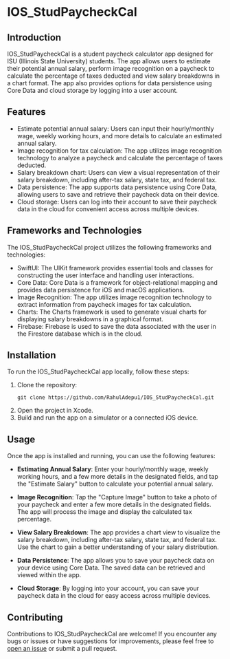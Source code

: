# IOS_StudPaycheckCal

## Introduction
IOS_StudPaycheckCal is a student paycheck calculator app designed for ISU (Illinois State University) students. The app allows users to estimate their potential annual salary, perform image recognition on a paycheck to calculate the percentage of taxes deducted and view salary breakdowns in a chart format. The app also provides options for data persistence using Core Data and cloud storage by logging into a user account.

## Features
- Estimate potential annual salary: Users can input their hourly/monthly wage, weekly working hours, and more details to calculate an estimated annual salary.
- Image recognition for tax calculation: The app utilizes image recognition technology to analyze a paycheck and calculate the percentage of taxes deducted.
- Salary breakdown chart: Users can view a visual representation of their salary breakdown, including after-tax salary, state tax, and federal tax.
- Data persistence: The app supports data persistence using Core Data, allowing users to save and retrieve their paycheck data on their device.
- Cloud storage: Users can log into their account to save their paycheck data in the cloud for convenient access across multiple devices.

## Frameworks and Technologies
The IOS_StudPaycheckCal project utilizes the following frameworks and technologies:
- SwiftUI: The UIKit framework provides essential tools and classes for constructing the user interface and handling user interactions.
- Core Data: Core Data is a framework for object-relational mapping and provides data persistence for iOS and macOS applications.
- Image Recognition: The app utilizes image recognition technology to extract information from paycheck images for tax calculation.
- Charts: The Charts framework is used to generate visual charts for displaying salary breakdowns in a graphical format.
- Firebase: Firebase is used to save the data associated with the user in the Firestore database which is in the cloud.

## Installation
To run the IOS_StudPaycheckCal app locally, follow these steps:

1. Clone the repository:
   ``` shell
   git clone https://github.com/RahulAdepu1/IOS_StudPaycheckCal.git
   ```
2. Open the project in Xcode.
3. Build and run the app on a simulator or a connected iOS device.

## Usage
Once the app is installed and running, you can use the following features:

- **Estimating Annual Salary**: Enter your hourly/monthly wage, weekly working hours, and a few more details in the designated fields, and tap the "Estimate Salary" button to calculate your potential annual salary.

- **Image Recognition**: Tap the "Capture Image" button to take a photo of your paycheck and enter a few more details in the designated fields. The app will process the image and display the calculated tax percentage.

- **View Salary Breakdown**: The app provides a chart view to visualize the salary breakdown, including after-tax salary, state tax, and federal tax. Use the chart to gain a better understanding of your salary distribution.

- **Data Persistence**: The app allows you to save your paycheck data on your device using Core Data. The saved data can be retrieved and viewed within the app.

- **Cloud Storage**: By logging into your account, you can save your paycheck data in the cloud for easy access across multiple devices.

## Contributing
Contributions to IOS_StudPaycheckCal are welcome! If you encounter any bugs or issues or have suggestions for improvements, please feel free to [open an issue](https://github.com/RahulAdepu1/IOS_StudPaycheckCal/issues) or submit a pull request.
